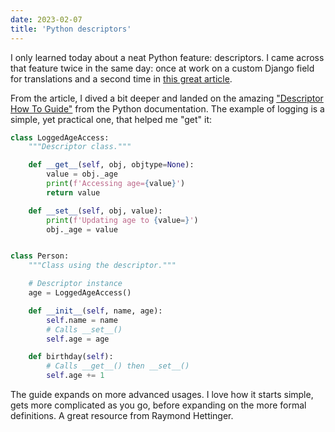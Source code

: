 ```yaml
---
date: 2023-02-07
title: 'Python descriptors'
---
```


I only learned today about a neat Python feature: descriptors. I came across that feature twice in the same day: once at work on a custom Django field for translations and a second time in [this great article](https://lukeplant.me.uk/blog/posts/pythons-disappointing-superpowers/).

From the article, I dived a bit deeper and landed on the amazing ["Descriptor How To Guide"](https://docs.python.org/3/howto/descriptor.html) from the Python documentation. The example of logging is a simple, yet practical one, that helped me "get" it:

```python
class LoggedAgeAccess:
    """Descriptor class."""

    def __get__(self, obj, objtype=None):
        value = obj._age
        print(f'Accessing age={value}')
        return value

    def __set__(self, obj, value):
        print(f'Updating age to {value=}')
        obj._age = value


class Person:
    """Class using the descriptor."""

    # Descriptor instance
    age = LoggedAgeAccess()

    def __init__(self, name, age):
        self.name = name
        # Calls __set__()
        self.age = age

    def birthday(self):
        # Calls __get__() then __set__()
        self.age += 1
```

The guide expands on more advanced usages. I love how it starts simple, gets more complicated as you go, before expanding on the more formal definitions. A great resource from Raymond Hettinger.
